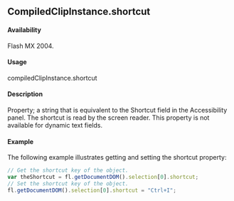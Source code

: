 ## CompiledClipInstance.shortcut

#### Availability

Flash MX 2004.

#### Usage

compiledClipInstance.shortcut

#### Description

Property; a string that is equivalent to the Shortcut field in the Accessibility panel. The shortcut is read by the screen reader. This property is not available for dynamic text fields.

#### Example

The following example illustrates getting and setting the shortcut property:

```javascript
// Get the shortcut key of the object.
var theShortcut = fl.getDocumentDOM().selection[0].shortcut;
// Set the shortcut key of the object.
fl.getDocumentDOM().selection[0].shortcut = "Ctrl+I";
```
